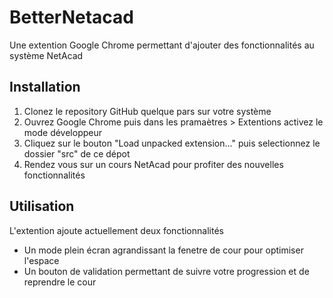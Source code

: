 # BetterNetacad

Une extention Google Chrome permettant d'ajouter des fonctionnalités au système NetAcad

## Installation

1. Clonez le repository GitHub quelque pars sur votre système
2. Ouvrez Google Chrome puis dans les pramaètres > Extentions activez le mode développeur
3. Cliquez sur le bouton "Load unpacked extension..." puis selectionnez le dossier "src" de ce dépot
4. Rendez vous sur un cours NetAcad pour profiter des nouvelles fonctionnalités

## Utilisation

L'extention ajoute actuellement deux fonctionnalités

* Un mode plein écran agrandissant la fenetre de cour pour optimiser l'espace
* Un bouton de validation permettant de suivre votre progression et de reprendre le cour